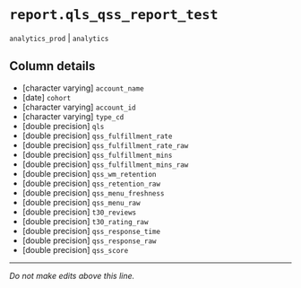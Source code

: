 # `report.qls_qss_report_test`
`analytics_prod` | `analytics`

## Column details
* [character varying] `account_name`
* [date]      `cohort`
* [character varying] `account_id`
* [character varying] `type_cd`
* [double precision] `qls`
* [double precision] `qss_fulfillment_rate`
* [double precision] `qss_fulfillment_rate_raw`
* [double precision] `qss_fulfillment_mins`
* [double precision] `qss_fulfillment_mins_raw`
* [double precision] `qss_wm_retention`
* [double precision] `qss_retention_raw`
* [double precision] `qss_menu_freshness`
* [double precision] `qss_menu_raw`
* [double precision] `t30_reviews`
* [double precision] `t30_rating_raw`
* [double precision] `qss_response_time`
* [double precision] `qss_response_raw`
* [double precision] `qss_score`

-------------------------------------------------------------------------------
*Do not make edits above this line.*
